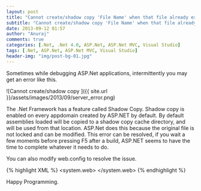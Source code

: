```yaml
---
layout: post
title: "Cannot create/shadow copy 'File Name' when that file already exists"
subtitle: "Cannot create/shadow copy 'File Name' when that file already exists"
date: 2013-09-12 01:57
author: "Anuraj"
comments: true
categories: [.Net, .Net 4.0, ASP.Net, ASP.Net MVC, Visual Studio]
tags: [.Net, ASP.Net, ASP.Net MVC, Visual Studio]
header-img: "img/post-bg-01.jpg"
---
```

Sometimes while debugging ASP.Net applications, intermittently you may get an error like this.

![Cannot create/shadow copy ]({{ site.url }}/assets/images/2013/09/server_error.png)

The .Net Framework has a feature called Shadow Copy. Shadow copy is enabled on every appdomain created by ASP.NET by default. By default assemblies loaded will be copied to a shadow copy cache directory, and will be used from that location. ASP.Net does this because the original file is not locked and can be modified. This error can be resolved, if you wait a few moments before pressing F5 after a build, ASP.NET seems to have the time to complete whatever it needs to do.

You can also modify web.config to resolve the issue.

{% highlight XML %}
<system.web>
   <hostingEnvironment shadowCopyBinAssemblies="false" />
</system.web>
{% endhighlight %}

Happy Programming.
